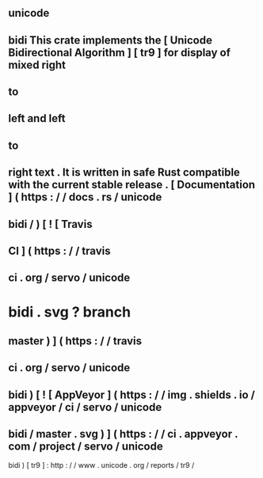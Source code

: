 #
unicode
-
bidi
This
crate
implements
the
[
Unicode
Bidirectional
Algorithm
]
[
tr9
]
for
display
of
mixed
right
-
to
-
left
and
left
-
to
-
right
text
.
It
is
written
in
safe
Rust
compatible
with
the
current
stable
release
.
[
Documentation
]
(
https
:
/
/
docs
.
rs
/
unicode
-
bidi
/
)
[
!
[
Travis
-
CI
]
(
https
:
/
/
travis
-
ci
.
org
/
servo
/
unicode
-
bidi
.
svg
?
branch
=
master
)
]
(
https
:
/
/
travis
-
ci
.
org
/
servo
/
unicode
-
bidi
)
[
!
[
AppVeyor
]
(
https
:
/
/
img
.
shields
.
io
/
appveyor
/
ci
/
servo
/
unicode
-
bidi
/
master
.
svg
)
]
(
https
:
/
/
ci
.
appveyor
.
com
/
project
/
servo
/
unicode
-
bidi
)
[
tr9
]
:
http
:
/
/
www
.
unicode
.
org
/
reports
/
tr9
/
